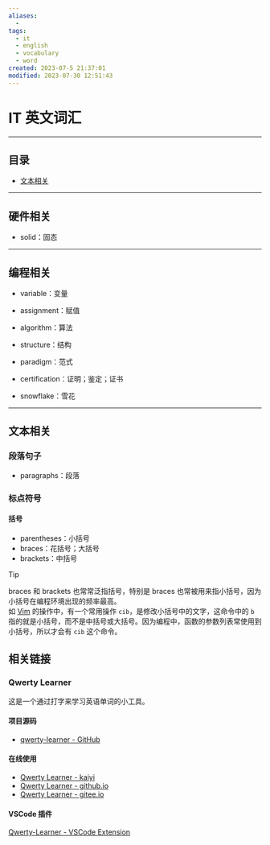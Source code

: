 ```yaml
---
aliases:
  - 
tags:
  - it
  - english
  - vocabulary
  - word
created: 2023-07-5 21:37:01
modified: 2023-07-30 12:51:43
---
```

# IT 英文词汇

---

## 目录

* [文本相关](#文本相关)

---

## 硬件相关

* solid：固态

---

## 编程相关

* variable：变量
* assignment：赋值

* algorithm：算法
* structure：结构
* paradigm：范式
* certification：证明；鉴定；证书

* snowflake：雪花

---

## 文本相关

### 段落句子

* paragraphs：段落

### 标点符号

#### 括号

* parentheses：小括号
* braces：花括号；大括号
* brackets：中括号

> [!tip]
> 
> braces 和 brackets 也常常泛指括号，特别是 braces 也常被用来指小括号，因为小括号在编程环境出现的频率最高。<br>
> 如 [Vim](../vim/Vim_Note.md) 的操作中，有一个常用操作 `cib`，是修改小括号中的文字，这命令中的 `b` 指的就是小括号，而不是中括号或大括号。因为编程中，函数的参数列表常使用到小括号，所以才会有 `cib` 这个命令。
> 

## 相关链接

### Qwerty Learner

这是一个通过打字来学习英语单词的小工具。

#### 项目源码

* [qwerty-learner - GitHub](https://github.com/Kaiyiwing/qwerty-learner)

#### 在线使用

* [Qwerty Learner - kaiyi](https://qwerty.kaiyi.cool/)
* [Qwerty Learner - github.io](https://kaiyiwing.github.io/qwerty-learner/)
* [Qwerty Learner - gitee.io](https://kaiyiwing.gitee.io/qwerty-learner/)

#### VSCode 插件

[Qwerty-Learner - VSCode Extension](https://marketplace.visualstudio.com/items?itemName=Kaiyi.qwerty-learner)

